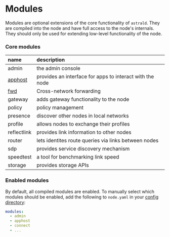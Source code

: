 # Modules

Modules are optional extensions of the core functionality of `astrald`.
They are compiled into the node and have full access to the node's internals.
They should only be used for extending low-level functionality of the node.

### Core modules

| name                         | description                                              |
|:-----------------------------|:---------------------------------------------------------|
| admin                        | the admin console                                        |
| [apphost](apphost/README.md) | provides an interface for apps to interact with the node |
| [fwd](fwd/README.md)         | Cross-network forwarding                                 |
| gateway                      | adds gateway functionality to the node                   |
| policy                       | policy management                                        |
| presence                     | discover other nodes in local networks                   |
| profile                      | allows nodes to exchange their profiles                  |
| reflectlink                  | provides link information to other nodes                 |
| router                       | lets identites route queries via links between nodes     |
| sdp                          | provides service discovery mechanism                     |
| speedtest                    | a tool for benchmarking link speed                       |
| storage                      | provides storage APIs                                    |

### Enabled modules

By default, all compiled modules are enabled. To manually select which modules
should be enabled, add the following to `node.yaml` in your
[config directory](../docs/quickstart.md#config-directory):

```yaml
modules:
  - admin
  - apphost
  - connect
  - ...
```